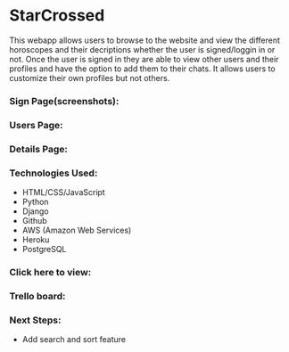 # StarCrossed

This webapp allows users to browse to the website and view the different horoscopes and their decriptions whether the user is signed/loggin in or not. Once the user is signed in they are able to view other users and their profiles and have the option to add them to their chats. It allows users to customize their own profiles but not others.



### Sign Page(screenshots): 

### Users Page:

### Details Page:




### Technologies Used:
- HTML/CSS/JavaScript
- Python
- Django
- Github
- AWS (Amazon Web Services)
- Heroku
- PostgreSQL


### Click here to view: 

### Trello board: 




### Next Steps:
- Add search and sort feature